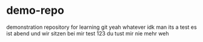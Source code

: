 # demo-repo
demonstration repository for learning git
yeah whatever
idk man its a test
es ist abend und wir sitzen bei mir
test 123
du tust mir nie mehr weh